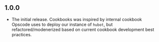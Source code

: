 ## 1.0.0

* The initial release. Cookbooks was inspired by internal cookbook Opscode uses to
deploy our instance of `hubot`, but refactored/modenerized based on current
cookbook development best practices.
